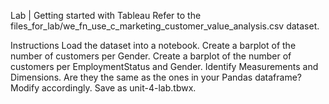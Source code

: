 Lab | Getting started with Tableau
Refer to the files_for_lab/we_fn_use_c_marketing_customer_value_analysis.csv dataset.

Instructions
Load the dataset into a notebook.
Create a barplot of the number of customers per Gender.
Create a barplot of the number of customers per EmploymentStatus and Gender.
Identify Measurements and Dimensions. Are they the same as the ones in your Pandas dataframe? Modify accordingly.
Save as unit-4-lab.tbwx.
